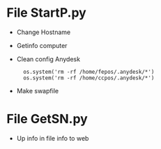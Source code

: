 File StartP.py
==============

- Change Hostname
- Getinfo computer
- Clean config Anydesk

  ```  
    os.system('rm -rf /home/fepos/.anydesk/*') 
    os.system('rm -rf /home/ccpos/.anydesk/*')    
  ```
- Make swapfile

File GetSN.py
=============

- Up info in file info to web




